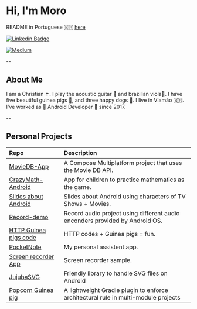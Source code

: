 # Hi, I'm Moro

README in Portuguese 🇧🇷 [here](README_ptBr.md)

[![Linkedin Badge](https://img.shields.io/badge/-LinkedIn-blue?style=flat-square&logo=Linkedin&logoColor=white)](https://www.linkedin.com/in/gabrielbronzattimoro15031994/)

[![Medium](https://img.shields.io/badge/Medium-12100E?style=for-the-badge&logo=medium&logoColor=white)](https://medium.com/@gabrielbronzattimoro.es)

--

## About Me

I am a Christian ✝️. I play the acoustic guitar 🎸 and brazilian viola🎻. I have five beautiful guinea pigs 🐷, and three happy dogs 🐶.
I live in Viamão 🇧🇷. I've worked as 🤖 Android Developer 💚 since 2017.

--

## Personal Projects

| Repo                                                                                     | Description                                                                         |
|:-----------------------------------------------------------------------------------------|:------------------------------------------------------------------------------------|
| [MovieDB-App](https://gabrielbmoro.github.io/MovieDB-App)                                | A Compose Multiplatform project that uses the Movie DB API.                         |
| [CrazyMath-Android](https://github.com/gabrielbmoro/CrazyMath-Android)                   | App for children to practice mathematics as the game.                               |
| [Slides about Android](https://gabrielbmoro.github.io/slides-about-android-development)  | Slides about Android using characters of TV Shows + Movies.                         |
| [Record-demo](https://github.com/gabrielbmoro/record-demo)                               | Record audio project using different audio enconders provided by Android OS.        |
| [HTTP Guinea pigs code](https://gabrielbmoro.github.io/httpguineapigscode)               | HTTP codes + Guinea pigs = fun.                                                     |
| [PocketNote](https://github.com/gabrielbmoro/pocketNote)                                 | My personal assistent app.                                                          |  
| [Screen recorder App](https://github.com/gabrielbmoro/screen-share-recorder)             | Screen recorder sample.                                                             |
| [JujubaSVG](https://github.com/gabrielbmoro/jujubaSVG)                                   | Friendly library to handle SVG files on Android                                     |
| [Popcorn Guinea pig](https://github.com/CodandoTV/popcorn-guineapig)                     | A lightweight Gradle plugin to enforce architectural rule in multi-module projects  |
